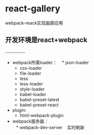 # react-gallery
webpack-reack实现画廊应用
    
## 开发环境是react+webpack   
----------  
* webpack所需loader：
    * json-loader       
    * css-loader    
    * file-loader   
    * less    
    * less-loader   
    * style-loader        
    * babel-loader    
    * babel-preset-latest   
    * babel-preset-react    
* plugin:   
    * html-webpack-plugin   
* webpack服务器：   
    * webpack-dev-server    实时刷新        
    
